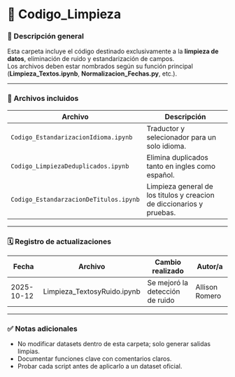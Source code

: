 # 📁 Codigo_Limpieza

### 📘 Descripción general
Esta carpeta incluye el código destinado exclusivamente a la **limpieza de datos**, eliminación de ruido y estandarización de campos.  
Los archivos deben estar nombrados según su función principal (**Limpieza_Textos.ipynb**, **Normalizacion_Fechas.py**, etc.).

---

### 📁 Archivos incluidos
| Archivo | Descripción |
|----------|-------------|
| `Codigo_EstandarizacionIdioma.ipynb` | Traductor y selecionador para un solo idioma. |
| `Codigo_LimpiezaDeduplicados.ipynb` | Elimina duplicados tanto en ingles como español. |
| `Codigo_EstandarzacionDeTitulos.ipynb` | Limpieza general de los titulos y creacion de diccionarios y pruebas. |

---

### 🗓️ Registro de actualizaciones
| Fecha | Archivo | Cambio realizado | Autor/a |
|--------|----------|------------------|----------|
| 2025-10-12 | Limpieza_TextosyRuido.ipynb | Se mejoró la detección de ruido | Allison Romero |


---

### ✅ Notas adicionales
- No modificar datasets dentro de esta carpeta; solo generar salidas limpias.  
- Documentar funciones clave con comentarios claros.  
- Probar cada script antes de aplicarlo a un dataset oficial.
